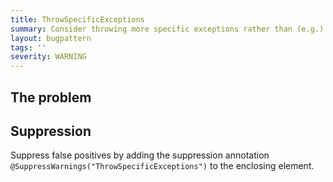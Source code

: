 ```yaml
---
title: ThrowSpecificExceptions
summary: Consider throwing more specific exceptions rather than (e.g.) RuntimeException. Throwing generic exceptions forces any users of the API that wish to handle the failure mode to catch very non-specific exceptions that convey little information.
layout: bugpattern
tags: ''
severity: WARNING
---
```


<!--
*** AUTO-GENERATED, DO NOT MODIFY ***
To make changes, edit the @BugPattern annotation or the explanation in docs/bugpattern.
-->

## The problem


## Suppression
Suppress false positives by adding the suppression annotation `@SuppressWarnings("ThrowSpecificExceptions")` to the enclosing element.
